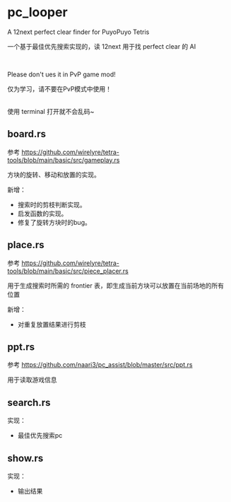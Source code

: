 # pc_looper
A 12next perfect clear finder for PuyoPuyo Tetris

一个基于最佳优先搜索实现的，读 12next 用于找 perfect clear 的 AI

<br/>

Please don't ues it in PvP game mod!

仅为学习，请不要在PvP模式中使用！

<br/> 
使用 terminal 打开就不会乱码~

## board.rs
参考 <https://github.com/wirelyre/tetra-tools/blob/main/basic/src/gameplay.rs>

方块的旋转、移动和放置的实现。

新增：
+ 搜索时的剪枝判断实现。
+ 启发函数的实现。
+ 修复了旋转方块时的bug。

## place.rs
参考 <https://github.com/wirelyre/tetra-tools/blob/main/basic/src/piece_placer.rs>

用于生成搜索时所需的 frontier 表，即生成当前方块可以放置在当前场地的所有位置

新增：
+ 对重复放置结果进行剪枝

## ppt.rs
参考 <https://github.com/naari3/pc_assist/blob/master/src/ppt.rs>

用于读取游戏信息

## search.rs
实现：
+ 最佳优先搜索pc

## show.rs
实现：
+ 输出结果
